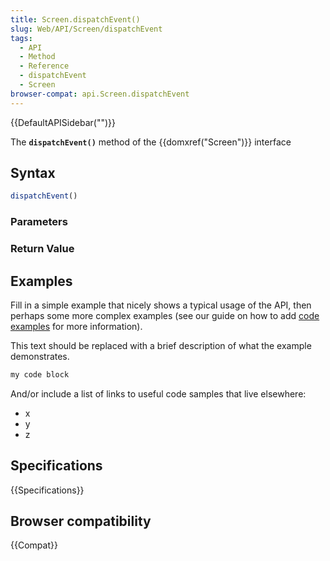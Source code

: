 ```yaml
---
title: Screen.dispatchEvent()
slug: Web/API/Screen/dispatchEvent
tags:
  - API
  - Method
  - Reference
  - dispatchEvent
  - Screen
browser-compat: api.Screen.dispatchEvent
---
```

{{DefaultAPISidebar("")}}

The **`dispatchEvent()`** method of the {{domxref("Screen")}} interface 

## Syntax

```js
dispatchEvent()
```

### Parameters



### Return Value



## Examples

Fill in a simple example that nicely shows a typical usage of the API, then perhaps some more complex examples (see our guide on how to add [code examples](/en-US/docs/MDN/Contribute/Structures/Code_examples) for more information).

This text should be replaced with a brief description of what the example demonstrates.

```js
my code block
```

And/or include a list of links to useful code samples that live elsewhere:

*   x
*   y
*   z

## Specifications

{{Specifications}}

## Browser compatibility

{{Compat}}


